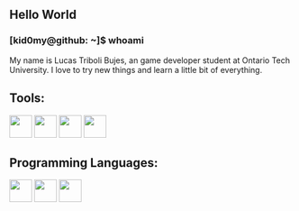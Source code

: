  <link rel="stylesheet" type='text/css' href="https://cdn.jsdelivr.net/gh/devicons/devicon@latest/devicon.min.css" /> 

## Hello World
### [kid0my@github: ~]$ whoami
My name is Lucas Triboli Bujes, an game developer student at Ontario Tech University. I love to try new things and learn a little bit of everything.

## Tools:

<div align="left">
  <img loading="lazy" src="https://cdn.jsdelivr.net/gh/devicons/devicon@latest/icons/godot/godot-original.svg" width="40" height="40"/>
  <img loading="lazy" src="https://cdn.jsdelivr.net/gh/devicons/devicon@latest/icons/unity/unity-plain.svg" width="40" height="40"/>
  <img loading="lazy" src="https://cdn.jsdelivr.net/gh/devicons/devicon@latest/icons/unrealengine/unrealengine-original.svg" width="40" height="40"/>
  <img loading="lazy" src="https://cdn.jsdelivr.net/gh/devicons/devicon@latest/icons/androidstudio/androidstudio-plain.svg" width="40" height="40" />
</div>

## Programming Languages:
<div align="left">
   <img loading="lazy" src="https://cdn.jsdelivr.net/gh/devicons/devicon@latest/icons/python/python-plain.svg" width="40" height="40" />
   <img loading="lazy" src="https://cdn.jsdelivr.net/gh/devicons/devicon@latest/icons/csharp/csharp-original.svg" width="40" height="40" />
   <img loading="lazy" src="https://cdn.jsdelivr.net/gh/devicons/devicon@latest/icons/kotlin/kotlin-original.svg" width="40" height="40" />
</div>
